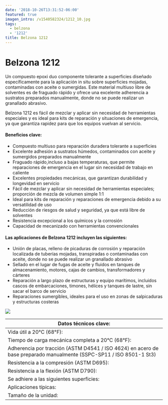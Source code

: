 ```yaml
---
date: '2018-10-26T13:31:52-06:00'
featured: true
imagen_intro: /v1540582324/1212_10.jpg
tags:
  - belzona
  - '1212'
title: Belzona 1212
---
```



# Belzona 1212

Un compuesto epoxi duo componente tolerante a superficies diseñado específicamente para la aplicación in situ sobre superficies mojadas, contaminadas con aceite o sumergidas. Este material multiuso libre de solventes es de fraguado rápido y ofrece una excelente adherencia a sustratos preparados manualmente, donde no se puede realizar un granallado abrasivo.

Belzona 1212 es fácil de mezclar y aplicar sin necesidad de herramientas especiales y es ideal para kits de reparación y situaciones de emergencia, ya que garantiza rapidez para que los equipos vuelvan al servicio.

#### Beneficios clave:

* Compuesto multiuso para reparación duradera tolerante a superficies
* Excelente adhesión a sustratos húmedos, contaminados con aceite y sumergidos preparados manualmente
* Fraguado rápido,incluso a bajas temperaturas, que permite reparaciones de emergencia en el lugar sin necesidad de trabajo en caliente
* Excelentes propiedades mecánicas, que garantizan durabilidad y longevidad en servicio
* Fácil de mezclar y aplicar sin necesidad de herramientas especiales; proporción de mezcla de volumen simple 1:1
* Ideal para kits de reparación y reparaciones de emergencia debido a su versatilidad de uso
* Reducción de riesgos de salud y seguridad, ya que está libre de solventes
* Resistencia excepcional a los químicos y la corrosión
* Capacidad de mecanizado con herramientas convencionales

#### Las aplicaciones de Belzona 1212 incluyen las siguientes:

* Unión de placas, relleno de picaduras de corrosión y reparación localizada de tuberías mojadas, transpiradas o contaminadas con aceite, donde no se puede realizar un granallado abrasivo
* Sellado en el lugar de fugas de aceite y fluidos en tanques de almacenamiento, motores, cajas de cambios, transformadores y cárteres
* Reparación a largo plazo de estructuras y equipo marítimos, incluidos cascos de embarcaciones, timones, hélices y tanques de lastre, sin sacar el barco de servicio
* Reparaciones sumergibles, ideales para el uso en zonas de salpicaduras y estructuras costeras

![](https://res.cloudinary.com/novatec/v1540582445/Screenshot%202018-10-26%2013.33.00.png)

| Datos técnicos clave: |
| --- |
| Vida útil a 20°C (68°F): |
| Tiempo de carga mecánica completa a 20°C (68°F): |
| Adherencia por tracción (ASTM D4541 / ISO 4624) en acero de base preparado manualmente (SSPC-SP11 / ISO 8501-1 St3) |
| Resistencia a la compresión (ASTM D695): |
| Resistencia a la flexión (ASTM D790): |
| Se adhiere a las siguientes superficies: |
| Aplicaciones típicas: |
| Tamaño de la unidad: |

